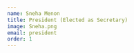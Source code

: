 ```yaml
---
name: Sneha Menon
title: President (Elected as Secretary)
image: Sneha.png
email: president
order: 1
---
```



